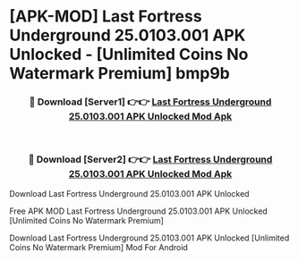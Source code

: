 # [APK-MOD] Last Fortress  Underground 25.0103.001 APK Unlocked - [Unlimited Coins No Watermark Premium] bmp9b



<div align="center">
<h3>🔴 Download [Server1] 👉👉 <a href="https://momento.my/?title=Last_Fortress__Underground_25.0103.001_APK_Unlocked">Last Fortress  Underground 25.0103.001 APK Unlocked Mod Apk</a></h3><br>

<h3>🔴 Download [Server2] 👉👉 <a href="https://momento.my/?title=Last_Fortress__Underground_25.0103.001_APK_Unlocked">Last Fortress  Underground 25.0103.001 APK Unlocked Mod Apk</a></h3>
</div>



Download Last Fortress  Underground 25.0103.001 APK Unlocked 

Free APK MOD Last Fortress  Underground 25.0103.001 APK Unlocked [Unlimited Coins No Watermark Premium]

Download Last Fortress  Underground 25.0103.001 APK Unlocked [Unlimited Coins No Watermark Premium] Mod For Android

